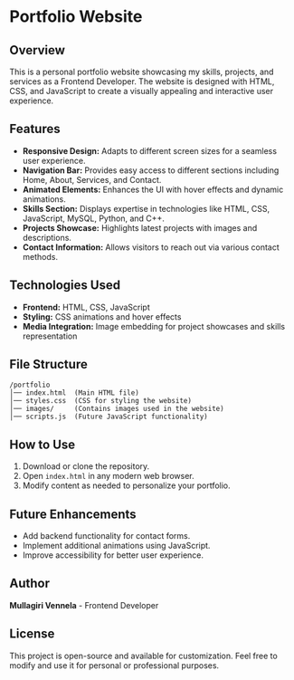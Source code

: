 # Portfolio Website

## Overview
This is a personal portfolio website showcasing my skills, projects, and services as a Frontend Developer. The website is designed with HTML, CSS, and JavaScript to create a visually appealing and interactive user experience.

## Features
- **Responsive Design:** Adapts to different screen sizes for a seamless user experience.
- **Navigation Bar:** Provides easy access to different sections including Home, About, Services, and Contact.
- **Animated Elements:** Enhances the UI with hover effects and dynamic animations.
- **Skills Section:** Displays expertise in technologies like HTML, CSS, JavaScript, MySQL, Python, and C++.
- **Projects Showcase:** Highlights latest projects with images and descriptions.
- **Contact Information:** Allows visitors to reach out via various contact methods.

## Technologies Used
- **Frontend:** HTML, CSS, JavaScript
- **Styling:** CSS animations and hover effects
- **Media Integration:** Image embedding for project showcases and skills representation

## File Structure
```
/portfolio
│── index.html  (Main HTML file)
│── styles.css  (CSS for styling the website)
│── images/     (Contains images used in the website)
│── scripts.js  (Future JavaScript functionality)
```

## How to Use
1. Download or clone the repository.
2. Open `index.html` in any modern web browser.
3. Modify content as needed to personalize your portfolio.

## Future Enhancements
- Add backend functionality for contact forms.
- Implement additional animations using JavaScript.
- Improve accessibility for better user experience.

## Author
**Mullagiri Vennela** - Frontend Developer

## License
This project is open-source and available for customization. Feel free to modify and use it for personal or professional purposes.

